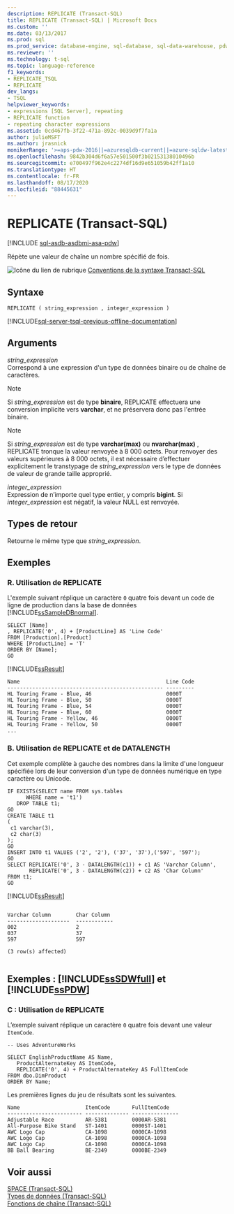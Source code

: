 ```yaml
---
description: REPLICATE (Transact-SQL)
title: REPLICATE (Transact-SQL) | Microsoft Docs
ms.custom: ''
ms.date: 03/13/2017
ms.prod: sql
ms.prod_service: database-engine, sql-database, sql-data-warehouse, pdw
ms.reviewer: ''
ms.technology: t-sql
ms.topic: language-reference
f1_keywords:
- REPLICATE_TSQL
- REPLICATE
dev_langs:
- TSQL
helpviewer_keywords:
- expressions [SQL Server], repeating
- REPLICATE function
- repeating character expressions
ms.assetid: 0cd467fb-3f22-471a-892c-0039d9f7fa1a
author: julieMSFT
ms.author: jrasnick
monikerRange: '>=aps-pdw-2016||=azuresqldb-current||=azure-sqldw-latest||>=sql-server-2016||=sqlallproducts-allversions||>=sql-server-linux-2017||=azuresqldb-mi-current'
ms.openlocfilehash: 9842b304d6f6a57e501500f3b02153138010496b
ms.sourcegitcommit: e700497f962e4c2274df16d9e651059b42ff1a10
ms.translationtype: HT
ms.contentlocale: fr-FR
ms.lasthandoff: 08/17/2020
ms.locfileid: "88445631"
---
```

# <a name="replicate-transact-sql"></a>REPLICATE (Transact-SQL)
[!INCLUDE [sql-asdb-asdbmi-asa-pdw](../../includes/applies-to-version/sql-asdb-asdbmi-asa-pdw.md)]

  Répète une valeur de chaîne un nombre spécifié de fois.  
  
 ![Icône du lien de rubrique](../../database-engine/configure-windows/media/topic-link.gif "Icône du lien de rubrique") [Conventions de la syntaxe Transact-SQL](../../t-sql/language-elements/transact-sql-syntax-conventions-transact-sql.md)  
  
## <a name="syntax"></a>Syntaxe  
  
```syntaxsql
REPLICATE ( string_expression , integer_expression )   
```  
  
[!INCLUDE[sql-server-tsql-previous-offline-documentation](../../includes/sql-server-tsql-previous-offline-documentation.md)]

## <a name="arguments"></a>Arguments
 *string_expression*  
 Correspond à une expression d'un type de données binaire ou de chaîne de caractères.  
  
> [!NOTE]  
> Si *string_expression* est de type **binaire**, REPLICATE effectuera une conversion implicite vers **varchar**, et ne préservera donc pas l'entrée binaire.  

> [!NOTE]  
> Si *string_expression* est de type **varchar(max)** ou **nvarchar(max)** , REPLICATE tronque la valeur renvoyée à 8 000 octets. Pour renvoyer des valeurs supérieures à 8 000 octets, il est nécessaire d’effectuer explicitement le transtypage de *string_expression* vers le type de données de valeur de grande taille approprié.  
  
 *integer_expression*  
 Expression de n’importe quel type entier, y compris **bigint**. Si *integer_expression* est négatif, la valeur NULL est renvoyée.  
  
## <a name="return-types"></a>Types de retour  
 Retourne le même type que *string_expression*.  
  
## <a name="examples"></a>Exemples  
  
### <a name="a-using-replicate"></a>R. Utilisation de REPLICATE  
 L'exemple suivant réplique un caractère `0` quatre fois devant un code de ligne de production dans la base de données [!INCLUDE[ssSampleDBnormal](../../includes/sssampledbnormal-md.md)].  
  
```  
SELECT [Name]  
, REPLICATE('0', 4) + [ProductLine] AS 'Line Code'  
FROM [Production].[Product]  
WHERE [ProductLine] = 'T'  
ORDER BY [Name];  
GO  
```  
  
 [!INCLUDE[ssResult](../../includes/ssresult-md.md)]  
  
```  
Name                                               Line Code  
-------------------------------------------------- ---------  
HL Touring Frame - Blue, 46                        0000T   
HL Touring Frame - Blue, 50                        0000T   
HL Touring Frame - Blue, 54                        0000T   
HL Touring Frame - Blue, 60                        0000T   
HL Touring Frame - Yellow, 46                      0000T   
HL Touring Frame - Yellow, 50                      0000T  
...  
```  
  
### <a name="b-using-replicate-and-datalength"></a>B. Utilisation de REPLICATE et de DATALENGTH  
 Cet exemple complète à gauche des nombres dans la limite d'une longueur spécifiée lors de leur conversion d'un type de données numérique en type caractère ou Unicode.  
  
```  
IF EXISTS(SELECT name FROM sys.tables  
      WHERE name = 't1')  
   DROP TABLE t1;  
GO  
CREATE TABLE t1   
(  
 c1 varchar(3),  
 c2 char(3)  
);  
GO  
INSERT INTO t1 VALUES ('2', '2'), ('37', '37'),('597', '597');  
GO  
SELECT REPLICATE('0', 3 - DATALENGTH(c1)) + c1 AS 'Varchar Column',  
       REPLICATE('0', 3 - DATALENGTH(c2)) + c2 AS 'Char Column'  
FROM t1;  
GO  
```  
  
 [!INCLUDE[ssResult](../../includes/ssresult-md.md)]  
  
```  
  
Varchar Column        Char Column  
--------------------  ------------  
002                   2    
037                   37   
597                   597  
  
(3 row(s) affected)  
  
```  
  
## <a name="examples-sssdwfull-and-sspdw"></a>Exemples : [!INCLUDE[ssSDWfull](../../includes/sssdwfull-md.md)] et [!INCLUDE[ssPDW](../../includes/sspdw-md.md)]  
  
### <a name="c-using-replicate"></a>C : Utilisation de REPLICATE  
 L’exemple suivant réplique un caractère `0` quatre fois devant une valeur `ItemCode`.  
  
```  
-- Uses AdventureWorks  
  
SELECT EnglishProductName AS Name,  
   ProductAlternateKey AS ItemCode,  
   REPLICATE('0', 4) + ProductAlternateKey AS FullItemCode  
FROM dbo.DimProduct  
ORDER BY Name;  
```  
  
 Les premières lignes du jeu de résultats sont les suivantes.  
  
 ```
Name                     ItemCode       FullItemCode
------------------------ -------------- ---------------
Adjustable Race          AR-5381        0000AR-5381
All-Purpose Bike Stand   ST-1401        0000ST-1401
AWC Logo Cap             CA-1098        0000CA-1098
AWC Logo Cap             CA-1098        0000CA-1098
AWC Logo Cap             CA-1098        0000CA-1098
BB Ball Bearing          BE-2349        0000BE-2349
 ```  
  
## <a name="see-also"></a>Voir aussi  
 [SPACE &#40;Transact-SQL&#41;](../../t-sql/functions/space-transact-sql.md)  
 [Types de données &#40;Transact-SQL&#41;](../../t-sql/data-types/data-types-transact-sql.md)   
 [Fonctions de chaîne &#40;Transact-SQL&#41;](../../t-sql/functions/string-functions-transact-sql.md)  
  
  

